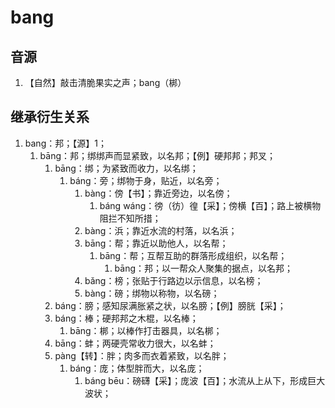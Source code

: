 # bang

## 音源

1. 【自然】敲击清脆果实之声；bang（梆）

## 继承衍生关系

1. bang：邦；【源】1；
   1. bāng：邦；绑绑声而显紧致，以名邦；【例】硬邦邦；邦叉；
      1. bāng：绑；为紧致而收力，以名绑；
         1. báng：旁；绑物于身，贴近，以名旁；
            1. bàng：傍【书】；靠近旁边，以名傍；
               1. báng wáng：徬（彷）徨【采】；傍横【百】；路上被横物阻拦不知所措；
            2. bàng：浜；靠近水流的村落，以名浜；
            3. bāng：帮；靠近以助他人，以名帮；
               1. bāng：帮；互帮互助的群落形成组织，以名帮；
                  1. bāng：邦；以一帮众人聚集的据点，以名邦；
            4. bǎng：榜；张贴于行路边以示信息，以名榜；
            5. bàng：磅；绑物以称物，以名磅；
      2. báng：膀；感知尿满胀紧之状，以名膀；【例】膀胱【采】；
      3. báng：棒；硬邦邦之木棍，以名棒；
         1. bāng：梆；以棒作打击器具，以名梆；
      4. bāng：蚌；两硬壳常收力很大，以名蚌；
      5. pàng【转】：胖；肉多而衣着紧致，以名胖；
         1. báng：庞；体型胖而大，以名庞；
            1. báng bēu：磅礴【采】；庞波【百】；水流从上从下，形成巨大波状；



